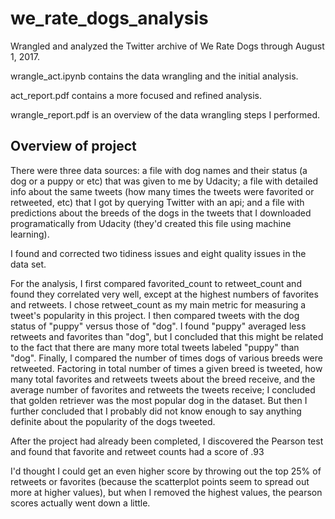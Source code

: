 # we_rate_dogs_analysis

Wrangled and analyzed the Twitter archive of We Rate Dogs through August 1, 2017.

wrangle_act.ipynb contains the data wrangling and the initial analysis.

act_report.pdf contains a more focused and refined analysis.

wrangle_report.pdf is an overview of the data wrangling steps I performed.

## Overview of project

There were three data sources: a file with dog names and their status (a dog or a puppy or etc) that was given to me by Udacity; a file with detailed info about the same tweets (how many times the tweets were favorited or retweeted, etc) that I got by querying Twitter with an api; and a file with predictions about the breeds of the dogs in the tweets that I downloaded programatically from Udacity (they'd created this file using machine learning).

I found and corrected two tidiness issues and eight quality issues in the data set.

For the analysis, I first compared favorited_count to retweet_count and found they correlated very well, except at the highest numbers of favorites and retweets. I chose retweet_count as my main metric for measuring a tweet's popularity in this project. I then compared tweets with the dog status of "puppy" versus those of "dog". I found "puppy" averaged less retweets and favorites than "dog", but I concluded that this might be related to the fact that there are many more total tweets labeled "puppy" than "dog". Finally, I compared the number of times dogs of various breeds were retweeted. Factoring in total number of times a given breed is tweeted, how many total favorites and retweets tweets about the breed receive, and the average number of favorites and retweets the tweets receive; I concluded that golden retriever was the most popular dog in the dataset. But then I further concluded that I probably did not know enough to say anything definite about the popularity of the dogs tweeted. 

After the project had already been completed, I discovered the Pearson test and found that favorite and retweet counts had a score of .93

I'd thought I could get an even higher score by throwing out the top 25% of retweets or favorites (because the scatterplot points seem to spread out more at higher values), but when I removed the highest values, the pearson scores actually went down a little.







